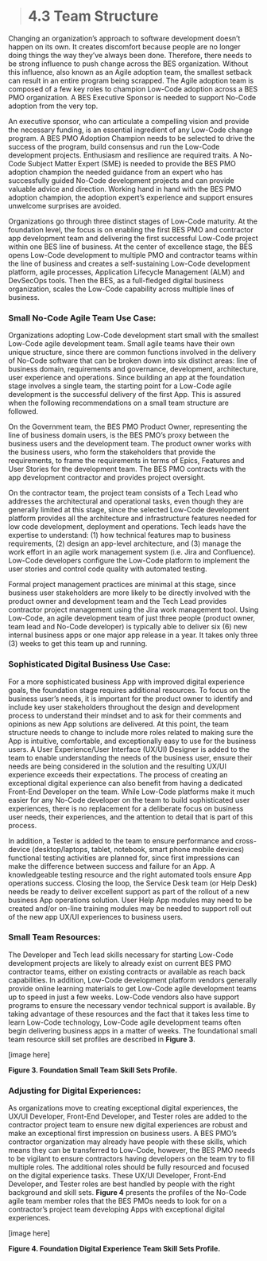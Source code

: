 > # **4.3** Team Structure

Changing an organization’s approach to software development doesn’t happen on its own. It creates discomfort because people are no longer doing things the way they’ve always been done. Therefore, there needs to be strong influence to push change across the BES organization. Without this influence, also known as an Agile adoption team, the smallest setback can result in an entire program being scrapped. The Agile adoption team is composed of a few key roles to champion Low-Code adoption across a BES PMO organization. A BES Executive Sponsor is needed to support No-Code adoption from the very top. 

An executive sponsor, who can articulate a compelling vision and provide the necessary funding, is an essential ingredient of any Low-Code change program. A BES PMO Adoption Champion needs to be selected to drive the success of the program, build consensus and run the Low-Code development projects. Enthusiasm and resilience are required traits. A No-Code Subject Matter Expert (SME) is needed to provide the BES PMO adoption champion the needed guidance from an expert who has successfully guided No-Code development projects and can provide valuable advice and direction. Working hand in hand with the BES PMO adoption champion, the adoption expert’s experience and support ensures unwelcome surprises are avoided.

Organizations go through three distinct stages of Low-Code maturity. At the foundation level, the focus is on enabling the first BES PMO and contractor app development team and delivering the first successful Low-Code project within one BES line of business. At the center of excellence stage, the BES opens Low-Code development to multiple PMO and contractor teams within the line of business and creates a self-sustaining Low-Code development platform, agile processes, Application Lifecycle Management (ALM) and DevSecOps tools. Then the BES, as a full-fledged digital business organization, scales the Low-Code capability across multiple lines of business.

### Small No-Code Agile Team Use Case: 

Organizations adopting Low-Code development start small with the smallest Low-Code agile development team. Small agile teams have their own unique structure, since there are common functions involved in the delivery of No-Code software that can be broken down into six distinct areas: line of business domain, requirements and governance, development, architecture, user experience and operations. Since building an app at the foundation stage involves a single team, the starting point for a Low-Code agile development is the successful delivery of the first App. This is assured when the following recommendations on a small team structure are followed. 

On the Government team, the BES PMO Product Owner, representing the line of business domain users, is the BES PMO’s proxy between the business users and the development team. The product owner works with the business users, who form the stakeholders that provide the requirements, to frame the requirements in terms of Epics, Features and User Stories for the development team. The BES PMO contracts with the app development contractor and provides project oversight. 

On the contractor team, the project team consists of a Tech Lead who addresses the architectural and operational tasks, even though they are generally limited at this stage, since the selected Low-Code development platform provides all the architecture and infrastructure features needed for low code development, deployment and operations. Tech leads have the expertise to understand: (1) how technical features map to business requirements, (2) design an app-level architecture, and (3) manage the work effort in an agile work management system (i.e. Jira and Confluence). Low-Code developers configure the Low-Code platform to implement the user stories and control code quality with automated testing. 

Formal project management practices are minimal at this stage, since business user stakeholders are more likely to be directly involved with the product owner and development team and the Tech Lead provides contractor project management using the Jira work management tool. Using Low-Code, an agile development team of just three people (product owner, team lead and No-Code developer) is typically able to deliver six (6) new internal business apps or one major app release in a year. It takes only three (3) weeks to get this team up and running.

### Sophisticated Digital Business Use Case:

For a more sophisticated business App with improved digital experience goals, the foundation stage requires additional resources. To focus on the business user’s needs, it is important for the product owner to identify and include key user stakeholders throughout the design and development process to understand their mindset and to ask for their comments and opinions as new App solutions are delivered. At this point, the team structure needs to change to include more roles related to making sure the App is intuitive, comfortable, and exceptionally easy to use for the business users.  A User Experience/User Interface (UX/UI) Designer is added to the team to enable understanding the needs of the business user, ensure their needs are being considered in the solution and the resulting UX/UI experience exceeds their expectations. The process of creating an exceptional digital experience can also benefit from having a dedicated Front-End Developer on the team. While Low-Code platforms make it much easier for any No-Code developer on the team to build sophisticated user experiences, there is no replacement for a deliberate focus on business user needs, their experiences, and the attention to detail that is part of this process. 

In addition, a Tester is added to the team to ensure performance and cross-device (desktop/laptops, tablet, notebook, smart phone mobile devices) functional testing activities are planned for, since first impressions can make the difference between success and failure for an App. A knowledgeable testing resource and the right automated tools ensure App operations success. Closing the loop, the Service Desk team (or Help Desk) needs be ready to deliver excellent support as part of the rollout of a new business App operations solution. User Help App modules may need to be created and/or on-line training modules may be needed to support roll out of the new app UX/UI experiences to business users.

### Small Team Resources: 

The Developer and Tech lead skills necessary for starting Low-Code development projects are likely to already exist on current BES PMO contractor teams, either on existing contracts or available as reach back capabilities. In addition, Low-Code development platform vendors generally provide online learning materials to get Low-Code agile development teams up to speed in just a few weeks. Low-Code vendors also have support programs to ensure the necessary vendor technical support is available. By taking advantage of these resources and the fact that it takes less time to learn Low-Code technology, Low-Code agile development teams often begin delivering business apps in a matter of weeks.  The foundational small team resource skill set profiles are described in **Figure 3**. 

[image here]

**Figure 3. Foundation Small Team Skill Sets Profile.**


### Adjusting for Digital Experiences:

As organizations move to creating exceptional digital experiences, the UX/UI Developer, Front-End Developer, and Tester roles are added to the contractor project team to ensure new digital experiences are robust and make an exceptional first impression on business users. A BES PMO’s contractor organization may already have people with these skills, which means they can be transferred to Low-Code, however, the BES PMO needs to be vigilant to ensure contractors having developers on the team try to fill multiple roles. The additional roles should be fully resourced and focused on the digital experience tasks. These UX/UI Developer, Front-End Developer, and Tester roles are best handled by people with the right background and skill sets. **Figure 4** presents the profiles of the No-Code agile team member roles that the BES PMOs needs to look for on a contractor’s project team developing Apps with exceptional digital experiences.

[image here]

**Figure 4. Foundation Digital Experience Team Skill Sets Profile.**
